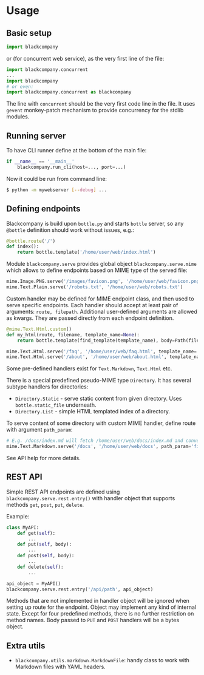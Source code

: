 Usage
=====

Basic setup
-----------

```python
import blackcompany
```

or (for concurrent web service), as the very first line of the file:

```python
import blackcompany.concurrent
...
import blackcompany
# or even:
import blackcompany.concurrent as blackcompany
```

The line with `concurrent` should be the very first code line in the file.
It uses `gevent` monkey-patch mechanism to provide concurrency for the stdlib modules.

Running server
--------------

To have CLI runner define at the bottom of the main file:

```python
if __name__ == '__main__'
	blackcompany.run_cli(host=..., port=...)
```

Now it could be run from command line:

```bash
$ python -m mywebserver [--debug] ...
```

Defining endpoints
------------------

Blackcompany is build upon `bottle.py` and starts `bottle` server, so any `@bottle` definition should work without issues, e.g.:

```python
@bottle.route('/')
def index():
	return bottle.template('/home/user/web/index.html')
```

Module `blackcompany.serve` provides global object `blackcompany.serve.mime` which allows to define endpoints based on MIME type of the served file:

```python
mime.Image.PNG.serve('/images/favicon.png', '/home/user/web/favicon.png')
mime.Text.Plain.serve('/robots.txt', '/home/user/web/robots.txt')
```

Custom handler may be defined for MIME endpoint class, and then used to serve specific endpoints. Each handler should accept at least pair of arguments: `route, filepath`. Additional user-defined arguments are allowed as kwargs. They are passed directly from each endpoint definition.

```python
@mime.Text.Html.custom()
def my_html(route, filename, template_name=None):
	return bottle.template(find_template(template_name), body=Path(filename).read_text())

mime.Text.Html.serve('/faq', '/home/user/web/faq.html', template_name='faq')
mime.Text.Html.serve('/about', '/home/user/web/about.html', template_name='about')
```

Some pre-defined handlers exist for `Text.Markdown`, `Text.Html` etc.

There is a special predefined pseudo-MIME type `Directory`. It has several subtype handlers for directories:

- `Directory.Static` - serve static content from given directory. Uses `bottle.static_file` underneath.
- `Directory.List` - simple HTML templated index of a directory.

To serve content of some directory with custom MIME handler, define route with argument `path_param`:

```python
# E.g. /docs/index.md will fetch /home/user/web/docs/index.md and convert it to HTML.
mime.Text.Markdown.serve('/docs', '/home/user/web/docs', path_param='filename', template_file='/home/user/web/template.html')
```

See API help for more details.

REST API
--------

Simple REST API endpoints are defined using `blackcompany.serve.rest.entry()` with handler object that supports methods `get`, `post`, `put`, `delete`.

Example:

```python
class MyAPI:
	def get(self):
		...
	def put(self, body):
		...
	def post(self, body):
		...
	def delete(self):
		...

api_object = MyAPI()
blackcompany.serve.rest.entry('/api/path', api_object)
```

Methods that are not implemented in handler object will be ignored when setting up route for the endpoint.
Object may implement any kind of internal state. Except for four predefined methods, there is no further restriction on method names.
Body passed to `PUT` and `POST` handlers will be a bytes object.

Extra utils
-----------

- `blackcompany.utils.markdown.MarkdownFile`: handy class to work with Markdown files with YAML headers.
